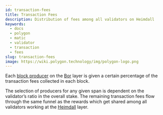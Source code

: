 ```yaml
---
id: transaction-fees
title: Transaction Fees
description: Distribution of fees among all validators on Heimdall
keywords:
  - docs
  - polygon
  - matic
  - validator
  - transaction
  - fees
slug: transaction-fees
image: https://wiki.polygon.technology/img/polygon-logo.png
---
```


Each [block producer](/docs/maintain/glossary.md#block-producer) on the [Bor](/docs/maintain/glossary.md#bor) layer is given a certain percentage of the transaction fees collected in each block.

The selection of producers for any given span is dependent on the validator’s ratio in the overall stake. The remaining transaction fees flow through the same funnel as the rewards which get shared among all validators working at the [Heimdall](/docs/maintain/glossary.md#heimdall) layer.
